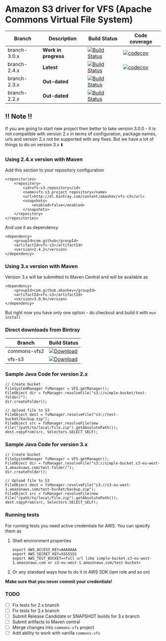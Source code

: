 Amazon S3 driver for VFS (Apache Commons Virtual File System)
=============================================================


Branch       | Description   | Build Status | Code coverage
------------ | ------------- | ------------ | ------------
branch-3.0.x | **Work in progress** | [![Build Status](https://secure.travis-ci.org/abashev/vfs-s3.png?branch=branch-3.0.x)](http://travis-ci.org/abashev/vfs-s3) |[![codecov](https://codecov.io/gh/abashev/vfs-s3/branch/branch-3.0.x/graph/badge.svg)](https://codecov.io/gh/abashev/vfs-s3)
branch-2.4.x | **Latest** | [![Build Status](https://secure.travis-ci.org/abashev/vfs-s3.png?branch=branch-2.4.x)](http://travis-ci.org/abashev/vfs-s3) | [![codecov](https://codecov.io/gh/abashev/vfs-s3/branch/branch-2.4.x/graph/badge.svg)](https://codecov.io/gh/abashev/vfs-s3)
branch-2.3.x | **Out-dated** | [![Build Status](https://secure.travis-ci.org/abashev/vfs-s3.png?branch=branch-2.3.x)](http://travis-ci.org/abashev/vfs-s3) |
branch-2.2.x | **Out-dated** | [![Build Status](https://secure.travis-ci.org/abashev/vfs-s3.png?branch=branch-2.2.x)](http://travis-ci.org/abashev/vfs-s3) |

## :bangbang: Note :bangbang:

If you are going to start new project then better to take version 3.0.0 - it is not compatible with version 2.x in terms of configuration, package names, urls and version 2.x not be supported with any fixes. But we have a lot of things to do on version 3.x :arrow_down:


### Using 2.4.x version with Maven

Add this section to your repository configuration

    <repositories>
        <repository>
            <id>vfs-s3.repository</id>
            <name>vfs-s3 project repository</name>
            <url>http://dl.bintray.com/content/abashev/vfs-s3</url>
            <snapshots>
                <enabled>false</enabled>
            </snapshots>
        </repository>
    </repositories>

And use it as dependency

    <dependency>
        <groupId>com.github</groupId>
        <artifactId>vfs-s3</artifactId>
        <version>2.4.2</version>
    </dependency>
    
### Using 3.x version with Maven 

Version 3.x will be submitted to Maven Central and will be available as 

    <dependency>
        <groupId>com.github.abashev</groupId>
        <artifactId>vfs-s3</artifactId>
        <version>3.0.0</version>
    </dependency>

But right now you have only one option - do checkout and build it with `mvn install`

### Direct downloads from Bintray

Branch | Build Status 
------------ |  ------------ 
commons-vfs2 | [![Download](https://api.bintray.com/packages/abashev/vfs-s3/commons-vfs2/images/download.svg) ](https://bintray.com/abashev/vfs-s3/commons-vfs2/_latestVersion) 
vfs-s3 | [![Download](https://api.bintray.com/packages/abashev/vfs-s3/vfs-s3/images/download.svg) ](https://bintray.com/abashev/vfs-s3/vfs-s3/_latestVersion)

### Sample Java Code for version 2.x

	// Create bucket
	FileSystemManager fsManager = VFS.getManager();
	FileObject dir = fsManager.resolveFile("s3://simple-bucket/test-folder/");
	dir.createFolder();

	// Upload file to S3
	FileObject dest = fsManager.resolveFile("s3://test-bucket/backup.zip");
	FileObject src = fsManager.resolveFile(new File("/path/to/local/file.zip").getAbsolutePath());
	dest.copyFrom(src, Selectors.SELECT_SELF);

### Sample Java Code for version 3.x

	// Create bucket
	FileSystemManager fsManager = VFS.getManager();
	FileObject dir = fsManager.resolveFile("s3://simple-bucket.s3-eu-west-1.amazonaws.com/test-folder/");
	dir.createFolder();

	// Upload file to S3
	FileObject dest = fsManager.resolveFile("s3://s3-eu-west-1.amazonaws.com/test-bucket/backup.zip");
	FileObject src = fsManager.resolveFile(new File("/path/to/local/file.zip").getAbsolutePath());
	dest.copyFrom(src, Selectors.SELECT_SELF);


### Running tests

For running tests you need active credentials for AWS. You can specify them as

1.  Shell environment properties

        export AWS_ACCESS_KEY=AAAAAAA
        export AWS_SECRET_KEY=SSSSSSS
        export AWS_TEST_BUCKET=<full url like simple-bucket.s3-eu-west-1.amazonaws.com or s3-eu-west-1.amazonaws.com/test-bucket>

2. Or any standard ways how to do it in AWS SDK (iam role and so on)


**Make sure that you never commit your credentials!**

### TODO 

- [ ] Fix tests for 2.x branch
- [ ] Fix tests for 3.x branch
- [ ] Submit Release Candidate or SNAPSHOT builds for 3.x branch
- [ ] Submit artifacts to Maven central
- [ ] Merge changes into `commons-vfs` project
- [ ] Add ability to work with vanilla `commons-vfs`
